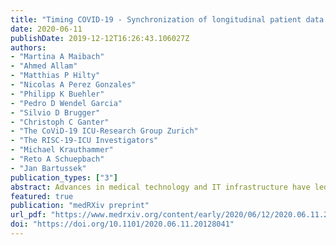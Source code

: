 ```yaml
---
title: "Timing COVID-19 - Synchronization of longitudinal patient data to the underlying disease progression using CRP as a temporal marker"
date: 2020-06-11
publishDate: 2019-12-12T16:26:43.106027Z
authors: 
- "Martina A Maibach"
- "Ahmed Allam"
- "Matthias P Hilty"
- "Nicolas A Perez Gonzales"
- "Philipp K Buehler"
- "Pedro D Wendel Garcia"
- "Silvio D Brugger"
- "Christoph C Ganter"
- "The CoViD-19 ICU-Research Group Zurich"
- "The RISC-19-ICU Investigators"
- "Michael Krauthammer"
- "Reto A Schuepbach"
- "Jan Bartussek"
publication_types: ["3"]
abstract: Advances in medical technology and IT infrastructure have led to increased availability of continuous patient data that allows to investigate the longitudinal progression of novel and known diseases in unprecedented detail. However, to accurately describe any underlying pathophysiology with longitudinal data, the individual patient trajectories have to be synchronized based on temporal markers. In this study, we use longitudinal data from 28 critically ill ICU COVID-19 patients to compare the commonly used alignment markers \"onset of symptoms\", "hospital admission" and \"ICU admission\" with a novel objective method based on the peak value of inflammatory marker C-reactive protein (CRP). By applying our CRP-based method to align the progression of neutrophils and lymphocytes, we were able to define a pathophysiological window that allowed further mortality risk stratification in our COVID-19 patient cohort. Our data highlights that proper synchronization of patient data to the underlying pathophysiology is crucial to differentiate severity subgroups and to allow reliable interpatient comparisons.
featured: true
publication: "medRXiv preprint"
url_pdf: "https://www.medrxiv.org/content/early/2020/06/12/2020.06.11.20128041.full.pdf"
doi: "https://doi.org/10.1101/2020.06.11.20128041"
---
```



